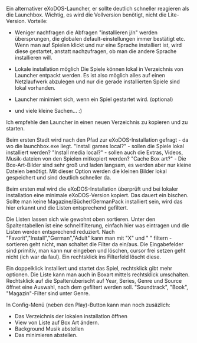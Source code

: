 Ein alternativer eXoDOS-Launcher, er sollte deutlich schneller reagieren als die Launchbox. 
Wichtig, es wird die Vollversion benötigt, nicht die Lite-Version.
Vorteile:

- Weniger nachfragen 
die Abfragen "installieren j/n" werden übersprungen, die globalen default-einstellungen immer bestätigt etc. Wenn man auf Spielen klickt und nur eine Sprache installiert ist, wird diese gestartet, anstatt nachzufragen, ob man die andere Sprache installieren will.

- Lokale installation möglich
Die Spiele können lokal in Verzeichnis von Launcher entpackt werden. Es ist also möglich alles auf einen Netzlaufwerk abzulegen und nur die gerade installierten Spiele sind lokal vorhanden.

- Launcher minimiert sich, wenn ein Spiel gestartet wird. (optional)

- und viele kleine Sachen... :)

Ich empfehle den Launcher in einen neuen Verzeichnis zu kopieren und zu starten.

Beim ersten Stadt wird nach den Pfad zur eXoDOS-Installation gefragt - da wo die launchbox.exe liegt.
"Install games local?" - sollen die Spiele lokal installiert werden?
"Install media local?" - sollen auch die Extras, Videos, Musik-dateien von den Spielen mitkopiert werden?
"Cache Box art?" - Die Box-Art-Bilder sind sehr groß und laden langsam, es werden aber nur kleine Dateien benötigt. Mit dieser Option werden die kleinen Bilder lokal gespeichert und sind deutlich schneller da.

Beim ersten mal wird die eXoDOS-Installation überprüft und bei lokaler installation eine minimale eXoDOS-Version kopiert. Das dauert ein bischen.
Sollte man keine Magazine/Bücher/GermanPack installiert sein, wird das hier erkannt und die Listen entsprechend gefiltert.

Die Listen lassen sich wie gewohnt oben sortieren. Unter den Spaltentabellen ist eine schnellfilterung, einfach hier was eintragen und die Listen werden entsprechend reduziert. Nach "Favorit","Install","German","Adult" kann man mit "X" und " " filtern - sortieren geht nicht, man schaltet die Filter da ein/aus.
Die Eingabefelder sind primitiv, man kann nur eingeben und löschen, cursor frei setzen geht nicht (ich war da faul). Ein rechtsklick ins Filterfeld löscht diese.

Ein doppelklick Installiert und startet das Spiel, rechtsklick gibt mehr optionen.
Die Liste kann man auch in Boxart mittels rechtsklick umschalten.
Rechtsklick auf die Spaltenüberischt auf Year, Series, Genre und Source öffnet eine Auswahl, nach dem gefiltert werden soll.
"Soundtrack", "Book", "Magazin"-Filter sind unter Genre.

In Config-Menü (neben den Play)-Button kann man noch zusäzlich:
- Das Verzeichnis der lokalen installation öffnen
- View von Liste auf Box Art ändern.
- Background Musik abstellen
- Das minimieren abstellen.





